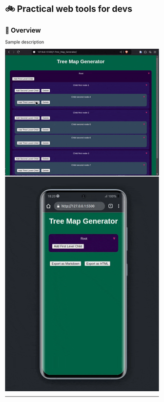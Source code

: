 #  :bike: Practical web tools for devs

## :scroll: Overview 
Sample description

![screenshot](pics/screengif1.gif)
![screenshot](pics/screengif2.gif)

***